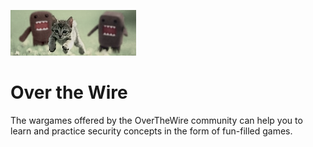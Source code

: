 ![domokitten](./images/domokitten.png)

# Over the Wire
The wargames offered by the OverTheWire community can help you to learn and practice security concepts in the form of fun-filled games.
